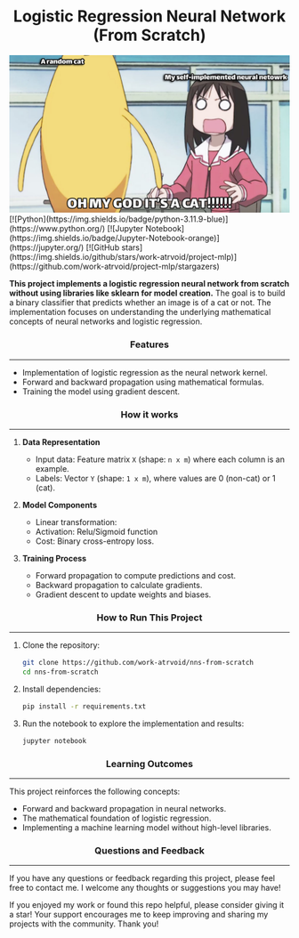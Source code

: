 <div align="center"><h1>Logistic Regression Neural Network (From Scratch)</h1></div>

<img src="images/omagad.png" title="" alt="omagad" data-align="left">
[![Python](https://img.shields.io/badge/python-3.11.9-blue)](https://www.python.org/)
[![Jupyter Notebook](https://img.shields.io/badge/Jupyter-Notebook-orange)](https://jupyter.org/)
[![GitHub stars](https://img.shields.io/github/stars/work-atrvoid/project-mlp)](https://github.com/work-atrvoid/project-mlp/stargazers)

**This project implements a logistic regression neural network from scratch without using libraries like sklearn for model creation.** The goal is to build a binary classifier that predicts whether an image is of a cat or not. The implementation focuses on understanding the underlying mathematical concepts of neural networks and logistic regression.

<div align="center"><h3>Features</h3></div><hr>

- Implementation of logistic regression as the neural network kernel.
- Forward and backward propagation using mathematical formulas.
- Training the model using gradient descent.

<div align="center"><h3>How it works</h3></div><hr>

1. **Data Representation**
   
   - Input data: Feature matrix `X` (shape: `n x m`) where each column is an example.
   - Labels: Vector `Y` (shape: `1 x m`), where values are 0 (non-cat) or 1 (cat).

2. **Model Components**
   
   - Linear transformation:
   - Activation: Relu/Sigmoid function
   - Cost: Binary cross-entropy loss.

3. **Training Process**
   
   - Forward propagation to compute predictions and cost.
   - Backward propagation to calculate gradients.
   - Gradient descent to update weights and biases.

<div align="center"><h3>How to Run This Project</h3></div><hr>

1. Clone the repository:
   
   ```bash
   git clone https://github.com/work-atrvoid/nns-from-scratch
   cd nns-from-scratch
   ```

2. Install dependencies:
   
   ```bash
   pip install -r requirements.txt
   ```

3. Run the notebook to explore the implementation and results:
   
   ```bash
   jupyter notebook
   ```

<div align="center"><h3>Learning Outcomes</h3></div><hr>

This project reinforces the following concepts:

- Forward and backward propagation in neural networks.
- The mathematical foundation of logistic regression.
- Implementing a machine learning model without high-level libraries.

<div align="center"><h3>Questions and Feedback</h3></div><hr>
If you have any questions or feedback regarding this project, please feel free to contact me. I welcome any thoughts or suggestions you may have!

If you enjoyed my work or found this repo helpful, please consider giving it a star! Your support encourages me to keep improving and sharing my projects with the community. Thank you!

